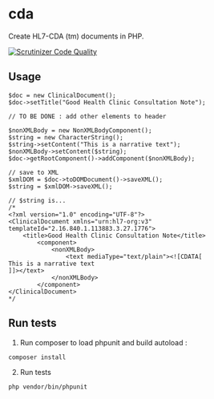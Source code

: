 # cda

Create HL7-CDA (tm) documents in PHP.

[![Scrutinizer Code Quality](https://scrutinizer-ci.com/g/php-health/cda/badges/quality-score.png?b=master)](https://scrutinizer-ci.com/g/php-health/cda/?branch=master)

## Usage

```
$doc = new ClinicalDocument();
$doc->setTitle("Good Health Clinic Consultation Note");

// TO BE DONE : add other elements to header

$nonXMLBody = new NonXMLBodyComponent();
$string = new CharacterString();
$string->setContent("This is a narrative text");
$nonXMLBody->setContent($string);
$doc->getRootComponent()->addComponent($nonXMLBody);

// save to XML
$xmlDOM = $doc->toDOMDocument()->saveXML();
$string = $xmlDOM->saveXML();

// $string is...
/*
<?xml version="1.0" encoding="UTF-8"?>
<ClinicalDocument xmlns="urn:hl7-org:v3" templateId="2.16.840.1.113883.3.27.1776">
	<title>Good Health Clinic Consultation Note</title>
        <component>
            <nonXMLBody>
                <text mediaType="text/plain"><![CDATA[
This is a narrative text
]]></text>
            </nonXMLBody>
        </component>
</ClinicalDocument>
*/
```

## Run tests

1. Run composer to load phpunit and build autoload :

```
composer install
```

2. Run tests

```
php vendor/bin/phpunit
```
